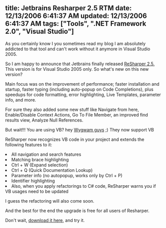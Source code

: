title: Jetbrains Resharper 2.5 RTM
date: 12/13/2006 6:41:37 AM
updated: 12/13/2006 6:41:37 AM
tags: ["Tools", ".NET Framework 2.0", "Visual Studio"]
---
As you certainly know I you sometimes read my blog I am absolutely addicted to that tool and can't work without it anymore in Visual Studio 2005.

So I am happy to announce that Jetbrains finally released [ReSharper 2.5.](http://www.jetbrains.com/resharper/) This version is for Visual Studio 2005 only. So what's new on this new version?

Main focus was on the improvement of performance; faster installation and startup, faster typing (including auto-popup on Code Completions), plus speedups for code formatting, error highlighting, Live Templates, parameter info, and more.

For sure they also added some new stuff like Navigate from here, Enable/Disable Context Actions, Go To File Member, an improved find results view, Analyze Null References.

But wait!!! You are using VB? hey [Wygwam guys](http://www.wygwam.com/) ;) They now support VB

ReSharper now recognizes VB code in your project and extends the following features to it:
 <li>All navigation and search features  <li>Matching brace highlighting  <li>Ctrl + W (Expand selection)  <li>Ctrl + Q (Quick Documentation Lookup)  <li>Parameter info (no autopopup, works only by Ctrl + P)  <li>Identifier highlighting  <li>Also, when you apply refactorings to C# code, ReSharper warns you if VB usages need to be updated</li> 

I guess the refactoring will also come soon.

And the best for the end the upgrade is free for all users of Resharper.

Don't wait, [download it here,](http://www.jetbrains.com/resharper/download/index.html) and try it.
</li></li></li></li></li></li>
